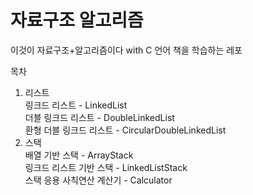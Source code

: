 # 자료구조 알고리즘
이것이 자료구조+알고리즘이다 with C 언어 책을 학습하는 레포

목차 
1. 리스트</br>
  링크드 리스트 - LinkedList</br>
  더블 링크드 리스트 - DoubleLinkedList</br>
  환형 더블 링크드 리스트 - CircularDoubleLinkedList</br>
2. 스택</br>
   배열 기반 스택 - ArrayStack</br>
   링크드 리스트 기반 스택 - LinkedListStack</br>
   스택 응용 사칙연산 계산기 - Calculator</br>
